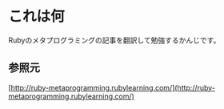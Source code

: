 # これは何

Rubyのメタプログラミングの記事を翻訳して勉強するかんじです。

## 参照元

[http://ruby-metaprogramming.rubylearning.com/](http://ruby-metaprogramming.rubylearning.com/)


